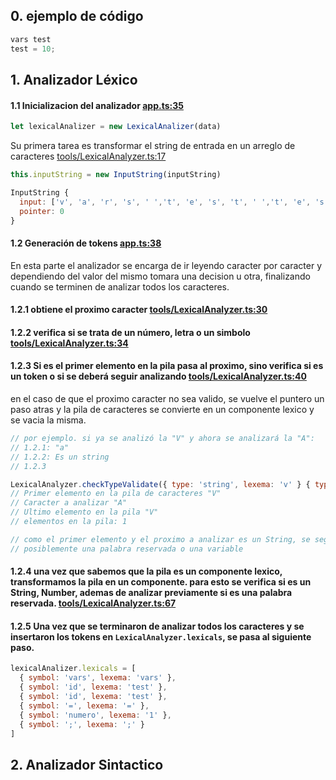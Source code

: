 ## 0. ejemplo de código
```js
vars test
test = 10;
```

## 1. Analizador Léxico
#### 1.1 Inicializacion del analizador [app.ts:35](https://github.com/Veronesi/tpi-sintaxis/blob/6362e5e7cd69969dcbfa63599fd24df1f9977c6c/app/app.ts#L35)
```js
let lexicalAnalizer = new LexicalAnalizer(data)
```
Su primera tarea es transformar el string de entrada en un arreglo de caracteres [tools/LexicalAnalyzer.ts:17](https://github.com/Veronesi/tpi-sintaxis/blob/6362e5e7cd69969dcbfa63599fd24df1f9977c6c/app/tools/LexicalAnalyzer.ts#L17)
```js
this.inputString = new InputString(inputString)
```
```js
InputString {
  input: ['v', 'a', 'r', 's', ' ','t', 'e', 's', 't', ' ','t', 'e', 's', 't', ' ','=', ' ', '1', ';'],
  pointer: 0
}
```
#### 1.2 Generación de tokens [app.ts:38](https://github.com/Veronesi/tpi-sintaxis/blob/6362e5e7cd69969dcbfa63599fd24df1f9977c6c/app/app.ts#L37-L39)
En esta parte el analizador se encarga de ir leyendo caracter por caracter y dependiendo del valor del mismo tomara una decision u otra, finalizando cuando se terminen de analizar todos los caracteres.

#### 1.2.1 obtiene el proximo caracter [tools/LexicalAnalyzer.ts:30](https://github.com/Veronesi/tpi-sintaxis/blob/6362e5e7cd69969dcbfa63599fd24df1f9977c6c/app/tools/LexicalAnalyzer.ts#L30)
#### 1.2.2 verifica si se trata de un número, letra o un simbolo [tools/LexicalAnalyzer.ts:34](https://github.com/Veronesi/tpi-sintaxis/blob/6362e5e7cd69969dcbfa63599fd24df1f9977c6c/app/tools/LexicalAnalyzer.ts#L34-L38)
#### 1.2.3 Si es el primer elemento en la pila pasa al proximo, sino verifica si es un token o si se deberá seguir analizando [tools/LexicalAnalyzer.ts:40](https://github.com/Veronesi/tpi-sintaxis/blob/6362e5e7cd69969dcbfa63599fd24df1f9977c6c/app/tools/LexicalAnalyzer.ts#L40-L54)

en el caso de que el proximo caracter no sea valido, se vuelve el puntero un paso atras y la pila de caracteres se convierte en un componente lexico y se vacia la misma.

```js
// por ejemplo. si ya se analizó la "V" y ahora se analizará la "A":
// 1.2.1: "a"
// 1.2.2: Es un string
// 1.2.3 

LexicalAnalyzer.checkTypeValidate({ type: 'string', lexema: 'v' } { type: 'string', lexema: 'a' } { type: 'string', lexema: 'v' } 1)
// Primer elemento en la pila de caracteres "V"
// Caracter a analizar "A"
// Ultimo elemento en la pila "V"
// elementos en la pila: 1

// como el primer elemento y el proximo a analizar es un String, se seguira analizando ya que es un caracter valido
// posiblemente una palabra reservada o una variable
```
#### 1.2.4 una vez que sabemos que la pila es un componente lexico, transformamos la pila en un componente. para esto se verifica si es un String, Number, ademas de analizar previamente si es una palabra reservada. [tools/LexicalAnalyzer.ts:67](https://github.com/Veronesi/tpi-sintaxis/blob/6362e5e7cd69969dcbfa63599fd24df1f9977c6c/app/tools/LexicalAnalyzer.ts#L67-L124)

#### 1.2.5 Una vez que se terminaron de analizar todos los caracteres y se insertaron los tokens en `LexicalAnalyzer.lexicals`, se pasa al siguiente paso.
```js
lexicalAnalizer.lexicals = [
  { symbol: 'vars', lexema: 'vars' },
  { symbol: 'id', lexema: 'test' },
  { symbol: 'id', lexema: 'test' },
  { symbol: '=', lexema: '=' },
  { symbol: 'numero', lexema: '1' },
  { symbol: ';', lexema: ';' }
]
```
## 2. Analizador Sintactico

